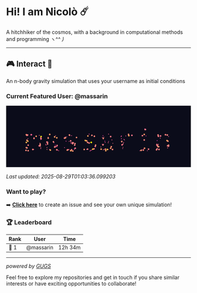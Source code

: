 # Hi! I am Nicolò ☄️

A hitchhiker of the cosmos, with a background in computational methods and programming ヽ^^丿

---

<!-- GUGS_START -->

## 🎮 Interact 👾

An n-body gravity simulation that uses your username as initial conditions

### Current Featured User: @massarin

![massarin GIF](assets/gugs.gif)

*Last updated: 2025-08-29T01:03:36.099203*

### Want to play?

➡️ **[Click here](https://github.com/massarin/massarin/issues/new?title=I%20wanna%20play!&body=Create%20my%20own%20unique%20GUGS.)**
 to create an issue and see your own unique simulation!


### 🏆 Leaderboard

| Rank | User | Time |
|------|------|------------|
| 🥇 1 | @massarin | 12h 34m |


---

*powered by [GUGS](https://github.com/massarin/gugs)*

<!-- GUGS_END -->

Feel free to explore my repositories and get in touch if you share similar interests or have exciting opportunities to collaborate!